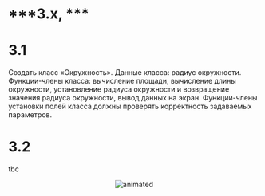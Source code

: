 # ***3.x, ***

# 3.1

Создать класс «Окружность». Данные класса: радиус окружности.
Функции-члены класса: вычисление площади, вычисление длины окружности,
установление радиуса окружности и возвращение значения радиуса
окружности, вывод данных на экран. Функции-члены установки полей класса
должны проверять корректность задаваемых параметров.

# 3.2

tbc

<p align="center">
   <img src="https://usagif.com/wp-content/uploads/gif/hamster-wheel-32.gif" alt="animated" />
</p>
